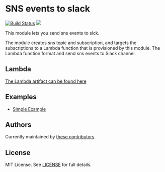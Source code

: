 # SNS events to slack

[![Build Status](https://travis-ci.org/telia-oss/terraform-aws-lambda-slack.svg?branch=master)](https://travis-ci.org/telia-oss/terraform-aws-lambda-slack)
![](https://img.shields.io/maintenance/yes/2018.svg)

This module lets you send sns events to slck.

The module creates sns topic and subscription, and targets the subscriptions to a Lambda function that is provisioned by this module. The Lambda function format and send sns events to Slack channel.

## Lambda  
[The Lambda artifact can be found here](https://github.com/telia-oss/aws-notify-slack)

## Examples

* [Simple Example](examples/default/example.tf)


## Authors

Currently maintained by [these contributors](../../graphs/contributors).

## License

MIT License. See [LICENSE](LICENSE) for full details.
